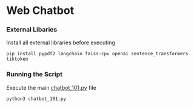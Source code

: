 # Web Chatbot

### External Libaries

Install all external libraries before executing

```
pip install pypdf2 langchain faiss-cpu openai sentence_transformers tiktoken
```

### Running the Script

Execute the main [chatbot_101.py](chatbot_101.py) file

`python3 chatbot_101.py`
